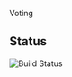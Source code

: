 Voting

## Status
![Build Status](https://travis-ci.org/nelmiux/Challenge-Voting.svg?branch=master)
